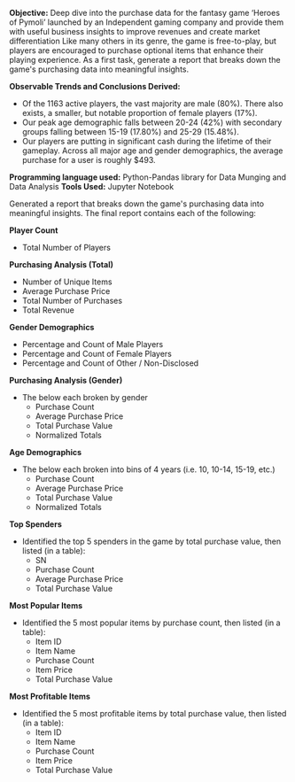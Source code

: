 **Objective:**
Deep dive into the purchase data for the fantasy game ‘Heroes of Pymoli’ launched by an Independent gaming company and provide them with useful business insights to improve revenues and create market differentiation 
Like many others in its genre, the game is free-to-play, but players are encouraged to purchase optional items that enhance their playing experience. As a first task, generate a report that breaks down the game's purchasing data into meaningful insights.

**Observable Trends and Conclusions Derived:**
  * Of the 1163 active players, the vast majority are male (80%). There also exists, a smaller, but notable proportion of female players (17%).
  *	Our peak age demographic falls between 20-24 (42%) with secondary groups falling between 15-19 (17.80%) and 25-29 (15.48%).
  * Our players are putting in significant cash during the lifetime of their gameplay. Across all major age and gender demographics, the average purchase for a user is roughly $493.

**Programming language used:** Python-Pandas library for Data Munging and Data Analysis
**Tools Used:** Jupyter Notebook 

Generated a report that breaks down the game's purchasing data into meaningful insights.
The final report contains each of the following:

**Player Count**

* Total Number of Players

**Purchasing Analysis (Total)**

* Number of Unique Items
* Average Purchase Price
* Total Number of Purchases
* Total Revenue

**Gender Demographics**

* Percentage and Count of Male Players
* Percentage and Count of Female Players
* Percentage and Count of Other / Non-Disclosed

**Purchasing Analysis (Gender)** 

* The below each broken by gender
  * Purchase Count
  * Average Purchase Price
  * Total Purchase Value
  * Normalized Totals

**Age Demographics**

* The below each broken into bins of 4 years (i.e. 10, 10-14, 15-19, etc.) 
  * Purchase Count
  * Average Purchase Price
  * Total Purchase Value
  * Normalized Totals

**Top Spenders**

* Identified the top 5 spenders in the game by total purchase value, then listed (in a table):
  * SN
  * Purchase Count
  * Average Purchase Price
  * Total Purchase Value

**Most Popular Items**

* Identified the 5 most popular items by purchase count, then listed (in a table):
  * Item ID
  * Item Name
  * Purchase Count
  * Item Price
  * Total Purchase Value

**Most Profitable Items**

* Identified the 5 most profitable items by total purchase value, then listed (in a table):
  * Item ID
  * Item Name
  * Purchase Count
  * Item Price
  * Total Purchase Value

